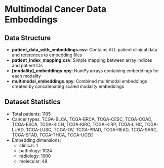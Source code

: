 # Multimodal Cancer Data Embeddings

## Data Structure

- **patient_data_with_embeddings.csv**: Contains ALL patient clinical data and references to embedding files
- **patient_index_mapping.csv**: Simple mapping between array indices and patient IDs
- **[modality]_embeddings.npy**: NumPy arrays containing embeddings for each modality
- **multimodal_embeddings.npy**: Combined multimodal embeddings created by concatenating scaled modality embeddings

## Dataset Statistics

- Total patients: 1105
- Cancer types: TCGA-BLCA, TCGA-BRCA, TCGA-CESC, TCGA-COAD, TCGA-ESCA, TCGA-KICH, TCGA-KIRC, TCGA-KIRP, TCGA-LIHC, TCGA-LUAD, TCGA-LUSC, TCGA-OV, TCGA-PRAD, TCGA-READ, TCGA-SARC, TCGA-STAD, TCGA-THCA, TCGA-UCEC
- Embedding dimensions:
  - clinical: 1
  - pathology: 1024
  - radiology: 1000
  - molecular: 48
